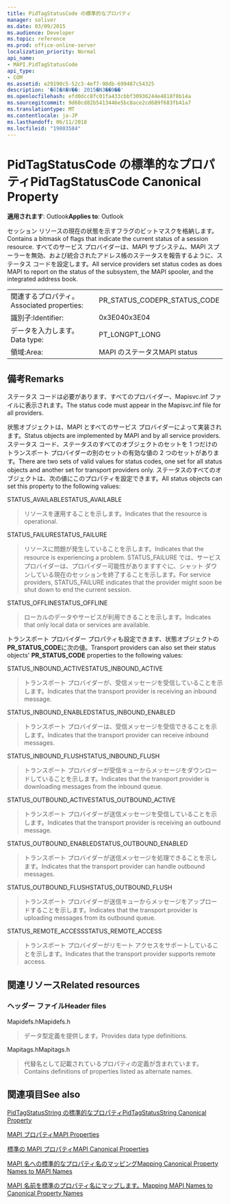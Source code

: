 ```yaml
---
title: PidTagStatusCode の標準的なプロパティ
manager: soliver
ms.date: 03/09/2015
ms.audience: Developer
ms.topic: reference
ms.prod: office-online-server
localization_priority: Normal
api_name:
- MAPI.PidTagStatusCode
api_type:
- COM
ms.assetid: e29190c5-52c3-4ef7-98db-699487c54325
description: '�ŏI�X�V��: 2015�N3��9��'
ms.openlocfilehash: efd0dcc8fc01fa433cbbf30936244e4818f8b14a
ms.sourcegitcommit: 9d60cd82b5413446e5bc8ace2cd689f683fb41a7
ms.translationtype: MT
ms.contentlocale: ja-JP
ms.lasthandoff: 06/11/2018
ms.locfileid: "19803584"
---
```

# <a name="pidtagstatuscode-canonical-property"></a><span data-ttu-id="61e7e-103">PidTagStatusCode の標準的なプロパティ</span><span class="sxs-lookup"><span data-stu-id="61e7e-103">PidTagStatusCode Canonical Property</span></span>

  
  
<span data-ttu-id="61e7e-104">**適用されます**: Outlook</span><span class="sxs-lookup"><span data-stu-id="61e7e-104">**Applies to**: Outlook</span></span> 
  
<span data-ttu-id="61e7e-105">セッション リソースの現在の状態を示すフラグのビットマスクを格納します。</span><span class="sxs-lookup"><span data-stu-id="61e7e-105">Contains a bitmask of flags that indicate the current status of a session resource.</span></span> <span data-ttu-id="61e7e-106">すべてのサービス プロバイダーは、MAPI サブシステム、MAPI スプーラーを無効、および統合されたアドレス帳のステータスを報告するように、ステータス コードを設定します。</span><span class="sxs-lookup"><span data-stu-id="61e7e-106">All service providers set status codes as does MAPI to report on the status of the subsystem, the MAPI spooler, and the integrated address book.</span></span>
  
|||
|:-----|:-----|
|<span data-ttu-id="61e7e-107">関連するプロパティ。</span><span class="sxs-lookup"><span data-stu-id="61e7e-107">Associated properties:</span></span>  <br/> |<span data-ttu-id="61e7e-108">PR_STATUS_CODE</span><span class="sxs-lookup"><span data-stu-id="61e7e-108">PR_STATUS_CODE</span></span>  <br/> |
|<span data-ttu-id="61e7e-109">識別子:</span><span class="sxs-lookup"><span data-stu-id="61e7e-109">Identifier:</span></span>  <br/> |<span data-ttu-id="61e7e-110">0x3E04</span><span class="sxs-lookup"><span data-stu-id="61e7e-110">0x3E04</span></span>  <br/> |
|<span data-ttu-id="61e7e-111">データを入力します。</span><span class="sxs-lookup"><span data-stu-id="61e7e-111">Data type:</span></span>  <br/> |<span data-ttu-id="61e7e-112">PT_LONG</span><span class="sxs-lookup"><span data-stu-id="61e7e-112">PT_LONG</span></span>  <br/> |
|<span data-ttu-id="61e7e-113">領域:</span><span class="sxs-lookup"><span data-stu-id="61e7e-113">Area:</span></span>  <br/> |<span data-ttu-id="61e7e-114">MAPI のステータス</span><span class="sxs-lookup"><span data-stu-id="61e7e-114">MAPI status</span></span>  <br/> |
   
## <a name="remarks"></a><span data-ttu-id="61e7e-115">備考</span><span class="sxs-lookup"><span data-stu-id="61e7e-115">Remarks</span></span>

<span data-ttu-id="61e7e-116">ステータス コードは必要があります、すべてのプロバイダー、Mapisvc.inf ファイルに表示されます。</span><span class="sxs-lookup"><span data-stu-id="61e7e-116">The status code must appear in the Mapisvc.inf file for all providers.</span></span> 
  
<span data-ttu-id="61e7e-117">状態オブジェクトは、MAPI とすべてのサービス プロバイダーによって実装されます。</span><span class="sxs-lookup"><span data-stu-id="61e7e-117">Status objects are implemented by MAPI and by all service providers.</span></span> <span data-ttu-id="61e7e-118">ステータス コード、ステータスのすべてのオブジェクトのセットを 1 つだけのトランスポート プロバイダーの別のセットの有効な値の 2 つのセットがあります。</span><span class="sxs-lookup"><span data-stu-id="61e7e-118">There are two sets of valid values for status codes, one set for all status objects and another set for transport providers only.</span></span> <span data-ttu-id="61e7e-119">ステータスのすべてのオブジェクトは、次の値にこのプロパティを設定できます。</span><span class="sxs-lookup"><span data-stu-id="61e7e-119">All status objects can set this property to the following values:</span></span>
  
<span data-ttu-id="61e7e-120">STATUS_AVAILABLE</span><span class="sxs-lookup"><span data-stu-id="61e7e-120">STATUS_AVAILABLE</span></span> 
  
> <span data-ttu-id="61e7e-121">リソースを運用することを示します。</span><span class="sxs-lookup"><span data-stu-id="61e7e-121">Indicates that the resource is operational.</span></span>
    
<span data-ttu-id="61e7e-122">STATUS_FAILURE</span><span class="sxs-lookup"><span data-stu-id="61e7e-122">STATUS_FAILURE</span></span> 
  
> <span data-ttu-id="61e7e-123">リソースに問題が発生していることを示します。</span><span class="sxs-lookup"><span data-stu-id="61e7e-123">Indicates that the resource is experiencing a problem.</span></span> <span data-ttu-id="61e7e-124">STATUS_FAILURE では、サービス プロバイダーは、プロバイダー可能性がありますすぐに、シャット ダウンしている現在のセッションを終了することを示します。</span><span class="sxs-lookup"><span data-stu-id="61e7e-124">For service providers, STATUS_FAILURE indicates that the provider might soon be shut down to end the current session.</span></span>
    
<span data-ttu-id="61e7e-125">STATUS_OFFLINE</span><span class="sxs-lookup"><span data-stu-id="61e7e-125">STATUS_OFFLINE</span></span> 
  
> <span data-ttu-id="61e7e-126">ローカルのデータやサービスが利用できることを示します。</span><span class="sxs-lookup"><span data-stu-id="61e7e-126">Indicates that only local data or services are available.</span></span>
    
<span data-ttu-id="61e7e-127">トランスポート プロバイダー プロパティも設定できます、状態オブジェクトの**PR_STATUS_CODE**に次の値。</span><span class="sxs-lookup"><span data-stu-id="61e7e-127">Transport providers can also set their status objects' **PR_STATUS_CODE** properties to the following values:</span></span> 
  
<span data-ttu-id="61e7e-128">STATUS_INBOUND_ACTIVE</span><span class="sxs-lookup"><span data-stu-id="61e7e-128">STATUS_INBOUND_ACTIVE</span></span> 
  
> <span data-ttu-id="61e7e-129">トランスポート プロバイダーが、受信メッセージを受信していることを示します。</span><span class="sxs-lookup"><span data-stu-id="61e7e-129">Indicates that the transport provider is receiving an inbound message.</span></span> 
    
<span data-ttu-id="61e7e-130">STATUS_INBOUND_ENABLED</span><span class="sxs-lookup"><span data-stu-id="61e7e-130">STATUS_INBOUND_ENABLED</span></span> 
  
> <span data-ttu-id="61e7e-131">トランスポート プロバイダーは、受信メッセージを受信できることを示します。</span><span class="sxs-lookup"><span data-stu-id="61e7e-131">Indicates that the transport provider can receive inbound messages.</span></span>
    
<span data-ttu-id="61e7e-132">STATUS_INBOUND_FLUSH</span><span class="sxs-lookup"><span data-stu-id="61e7e-132">STATUS_INBOUND_FLUSH</span></span> 
  
> <span data-ttu-id="61e7e-133">トランスポート プロバイダーが受信キューからメッセージをダウンロードしていることを示します。</span><span class="sxs-lookup"><span data-stu-id="61e7e-133">Indicates that the transport provider is downloading messages from the inbound queue.</span></span>
    
<span data-ttu-id="61e7e-134">STATUS_OUTBOUND_ACTIVE</span><span class="sxs-lookup"><span data-stu-id="61e7e-134">STATUS_OUTBOUND_ACTIVE</span></span> 
  
> <span data-ttu-id="61e7e-135">トランスポート プロバイダーが送信メッセージを受信していることを示します。</span><span class="sxs-lookup"><span data-stu-id="61e7e-135">Indicates that the transport provider is receiving an outbound message.</span></span> 
    
<span data-ttu-id="61e7e-136">STATUS_OUTBOUND_ENABLED</span><span class="sxs-lookup"><span data-stu-id="61e7e-136">STATUS_OUTBOUND_ENABLED</span></span> 
  
> <span data-ttu-id="61e7e-137">トランスポート プロバイダーが送信メッセージを処理できることを示します。</span><span class="sxs-lookup"><span data-stu-id="61e7e-137">Indicates that the transport provider can handle outbound messages.</span></span>
    
<span data-ttu-id="61e7e-138">STATUS_OUTBOUND_FLUSH</span><span class="sxs-lookup"><span data-stu-id="61e7e-138">STATUS_OUTBOUND_FLUSH</span></span> 
  
> <span data-ttu-id="61e7e-139">トランスポート プロバイダーが送信キューからメッセージをアップロードすることを示します。</span><span class="sxs-lookup"><span data-stu-id="61e7e-139">Indicates that the transport provider is uploading messages from its outbound queue.</span></span>
    
<span data-ttu-id="61e7e-140">STATUS_REMOTE_ACCESS</span><span class="sxs-lookup"><span data-stu-id="61e7e-140">STATUS_REMOTE_ACCESS</span></span> 
  
> <span data-ttu-id="61e7e-141">トランスポート プロバイダーがリモート アクセスをサポートしていることを示します。</span><span class="sxs-lookup"><span data-stu-id="61e7e-141">Indicates that the transport provider supports remote access.</span></span>
    
## <a name="related-resources"></a><span data-ttu-id="61e7e-142">関連リソース</span><span class="sxs-lookup"><span data-stu-id="61e7e-142">Related resources</span></span>

### <a name="header-files"></a><span data-ttu-id="61e7e-143">ヘッダー ファイル</span><span class="sxs-lookup"><span data-stu-id="61e7e-143">Header files</span></span>

<span data-ttu-id="61e7e-144">Mapidefs.h</span><span class="sxs-lookup"><span data-stu-id="61e7e-144">Mapidefs.h</span></span>
  
> <span data-ttu-id="61e7e-145">データ型定義を提供します。</span><span class="sxs-lookup"><span data-stu-id="61e7e-145">Provides data type definitions.</span></span>
    
<span data-ttu-id="61e7e-146">Mapitags.h</span><span class="sxs-lookup"><span data-stu-id="61e7e-146">Mapitags.h</span></span>
  
> <span data-ttu-id="61e7e-147">代替名として記載されているプロパティの定義が含まれています。</span><span class="sxs-lookup"><span data-stu-id="61e7e-147">Contains definitions of properties listed as alternate names.</span></span>
    
## <a name="see-also"></a><span data-ttu-id="61e7e-148">関連項目</span><span class="sxs-lookup"><span data-stu-id="61e7e-148">See also</span></span>



[<span data-ttu-id="61e7e-149">PidTagStatusString の標準的なプロパティ</span><span class="sxs-lookup"><span data-stu-id="61e7e-149">PidTagStatusString Canonical Property</span></span>](pidtagstatusstring-canonical-property.md)


[<span data-ttu-id="61e7e-150">MAPI プロパティ</span><span class="sxs-lookup"><span data-stu-id="61e7e-150">MAPI Properties</span></span>](mapi-properties.md)
  
[<span data-ttu-id="61e7e-151">標準の MAPI プロパティ</span><span class="sxs-lookup"><span data-stu-id="61e7e-151">MAPI Canonical Properties</span></span>](mapi-canonical-properties.md)
  
[<span data-ttu-id="61e7e-152">MAPI 名への標準的なプロパティ名のマッピング</span><span class="sxs-lookup"><span data-stu-id="61e7e-152">Mapping Canonical Property Names to MAPI Names</span></span>](mapping-canonical-property-names-to-mapi-names.md)
  
[<span data-ttu-id="61e7e-153">MAPI 名前を標準のプロパティ名にマップします。</span><span class="sxs-lookup"><span data-stu-id="61e7e-153">Mapping MAPI Names to Canonical Property Names</span></span>](mapping-mapi-names-to-canonical-property-names.md)

